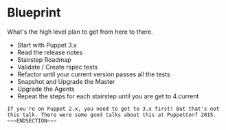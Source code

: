 <!SLIDE incremental>
# Blueprint
What's the high level plan to get from here to there.

* Start with Puppet 3.x
* Read the release notes
* Stairstep Roadmap
* Validate / Create rspec tests
* Refactor until your current version passes all the tests
* Snapshot and Upgrade the Master
* Upgrade the Agents
* Repeat the steps for each stairstep until you are get to 4.current


~~~SECTION:notes~~~
If you're on Puppet 2.x, you need to get to 3.x first! But that's not this talk. There were some good talks about this at PuppetConf 2015.
~~~ENDSECTION~~~

